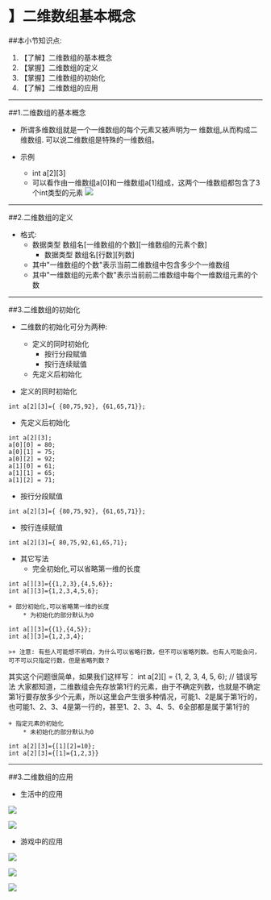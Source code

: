 # 】二维数组基本概念
##本小节知识点:
1. 【了解】二维数组的基本概念
2. 【掌握】二维数组的定义
3. 【掌握】二维数组的初始化
4. 【了解】二维数组的应用

---

##1.二维数组的基本概念
- 所谓多维数组就是一个一维数组的每个元素又被声明为一 维数组,从而构成二维数组. 可以说二维数组是特殊的一维数组。

- 示例
    + int a[2][3]
    + 可以看作由一维数组a[0]和一维数组a[1]组成，这两个一维数组都包含了3个int类型的元素
![](./images/二维数组.png)
---

##2.二维数组的定义
- 格式:
    + 数据类型 数组名[一维数组的个数][一维数组的元素个数]
        *  数据类型 数组名[行数][列数]
    + 其中"一维数组的个数"表示当前二维数组中包含多少个一维数组
    + 其中"一维数组的元素个数"表示当前前二维数组中每个一维数组元素的个数

---

##3.二维数组的初始化
- 二维数的初始化可分为两种:
    + 定义的同时初始化
        * 按行分段赋值
        * 按行连续赋值
    + 先定义后初始化

- 定义的同时初始化
```
int a[2][3]={ {80,75,92}, {61,65,71}};
```
- 先定义后初始化
```
int a[2][3];
a[0][0] = 80;
a[0][1] = 75;
a[0][2] = 92;
a[1][0] = 61;
a[1][1] = 65;
a[1][2] = 71;
```
- 按行分段赋值
```
int a[2][3]={ {80,75,92}, {61,65,71}};
```
- 按行连续赋值
```
int a[2][3]={ 80,75,92,61,65,71};
```

- 其它写法
    + 完全初始化,可以省略第一维的长度
```
int a[][3]={{1,2,3},{4,5,6}};
int a[][3]={1,2,3,4,5,6};
```
    + 部分初始化,可以省略第一维的长度
        * 为初始化的部分默认为0
```
int a[][3]={{1},{4,5}};
int a[][3]={1,2,3,4};
```
    >+ 注意: 有些人可能想不明白，为什么可以省略行数，但不可以省略列数。也有人可能会问，可不可以只指定行数，但是省略列数？
其实这个问题很简单，如果我们这样写：
int a[2][] = {1, 2, 3, 4, 5, 6}; // 错误写法
大家都知道，二维数组会先存放第1行的元素，由于不确定列数，也就是不确定第1行要存放多少个元素，所以这里会产生很多种情况，可能1、2是属于第1行的，也可能1、2、3、4是第一行的，甚至1、2、3、4、5、6全部都是属于第1行的


    + 指定元素的初始化
        * 未初始化的部分默认为0
```
int a[2][3]={[1][2]=10};
int a[2][3]={[1]={1,2,3}}
```
---

##3.二维数组的应用
- 生活中的应用

![](./images/153_150424172158_1_lit.jpg)

![](./images/PicOnline_20071028072647_f93e32b6-a915-4471-8208-f6646d5f3a46.jpg)

- 游戏中的应用

![](./images/1246343516yglyuXKN.jpg)

![](./images/82DEAC175E48A64FBC73DF7C43BBDE30.jpg)

![](./images/20120210082821-412267161.jpg)



